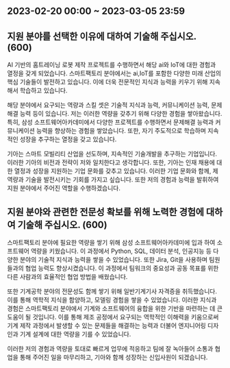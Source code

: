 ## 2023-02-20 00:00 ~ 2023-03-05 23:59

## 지원 분야를 선택한 이유에 대하여 기술해 주십시오. (600)

AI 기반의 홈트레이닝 로봇 제작 프로젝트를 수행하면서 해당 ai와 IoT에 대한 경험과 열정을 갖게 되었습니다. 스마트팩토리 분야에서는 ai,IoT를 포함한 다양한 미래 산업의 핵심 기술들이 발전하고 있습니다. 이에 더욱 전문적인 지식과 능력을 키우기 위해 지속해서 학습하고 있습니다.

해당 분야에서 요구되는 역량과 스킬 셋은 기술적 지식과 능력, 커뮤니케이션 능력, 문제해결 능력 등이 있습니다.
저는 이러한 역량을 갖추기 위해 다양한 경험을 쌓아왔습니다. 특히, 삼성 소프트웨어아카데미에서 다양한 프로젝트를 수행하면서 문제해결 능력과 커뮤니케이션 능력을 향상하는 경험을 쌓았습니다. 또한, 자기 주도적으로 학습하며 지속적인 성장을 추구하는 열정을 갖고 있습니다.

기아는 스마트 모빌리티 산업을 선도하며, 지속적인 기술개발을 추구하는 기업입니다. 이러한 기아의 비전과 전략이 저와 일치한다고 생각합니다. 또한, 기아는 인재 채용에 대한 열정과 성장을 지원하는 기업 문화를 갖추고 있습니다. 이러한 기업 문화와 함께, 제 역량과 기술을 발전시키는 기회를 가지고 싶습니다. 또한 저의 경험과 능력을 발휘하여 지원 분야에서 주어진 역할을 수행하겠습니다.

## 지원 분야와 관련한 전문성 확보를 위해 노력한 경험에 대하여 기술해 주십시오. (600)

스마트팩토리 분야에 필요한 역량을 쌓기 위해 삼성 소프트웨어아카데미에 입과 하여 소프트웨어 역량을 키웠습니다. 이 과정에서 Python, SQL, 데이터 분석, 인공지능 등 다양한 분야의 기술적 지식과 능력을 쌓을 수 있었습니다. 또한 Jira, Git을 사용하며 팀원들과의 협업 능력도 향상시켰습니다. 이 과정에서 팀워크의 중요성과 공동 목표를 위한 다른 사람과의 효율적인 협업 방법을 배웠습니다.

또한 기계공학 분야의 전문성도 함께 쌓기 위해 일반기계기사 자격증을 취득했습니다. 이를 통해 역학적 지식을 함양하고, 모델링 경험을 쌓을 수 있었습니다. 이러한 지식과 경험은 스마트팩토리 분야에서 기계와 소프트웨어의 융합을 위한 기반을 마련하는 데 큰 도움이 될 것입니다. 이를 통해 제조 공정에서 요구되는 역학적인 이해력을 키움으로써 기계 제작 과정에서 발생할 수 있는 문제들을 해결하는 능력과 더불어 엔지니어링 디자인과 기계 설계에 대한 역량을 기를 수 있었습니다.

이러한 저의 경험과 역량을 토대로 빠르게 업무에 적응하고 팀에 잘 녹아들어 소통과 협업을 통해 주어진 일을 마무리하고, 기아와 함께 성장하는 신입사원이 되겠습니다.
